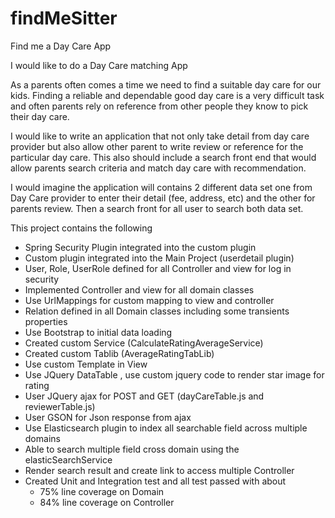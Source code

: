 # findMeSitter
Find me a Day Care App

I would like to do a Day Care matching App

As a parents often comes a time we need to find a suitable day care for our kids. Finding a reliable and dependable good day care is a very difficult task and often parents rely on reference from other people they know to pick their day care.

I would like to write an application that not only take detail from day care provider but also allow other parent to write review or reference for the particular day care. This also should include a search front end that would allow parents search criteria and match day care with recommendation.

I would imagine the application will contains 2 different data set one from Day Care provider to enter their detail (fee, address, etc) and the other for parents review. Then a search front for all user to search both data set.


This project contains the following
* Spring Security Plugin  integrated into the custom plugin 
* Custom plugin integrated into the Main Project (userdetail plugin)
* User, Role, UserRole defined for all Controller and view for log in security
* Implemented Controller and view for all domain classes
* Use UrlMappings for custom mapping to view and controller
* Relation defined in all Domain classes including some transients properties
* Use Bootstrap to initial data loading
* Created custom Service (CalculateRatingAverageService)
* Created custom Tablib (AverageRatingTabLib)
* Use custom Template in View
* Use JQuery DataTable , use custom jquery code to render star image for rating
* User JQuery ajax for POST and GET (dayCareTable.js and reviewerTable.js)
* User GSON for Json response from ajax
* Use Elasticsearch plugin to index all searchable field across multiple domains
* Able to search multiple field cross domain using the elasticSearchService
* Render search result and create link to access multiple Controller 
* Created Unit and Integration test and all test passed with about 
    * 75% line coverage on Domain
     * 84% line coverage on Controller


    